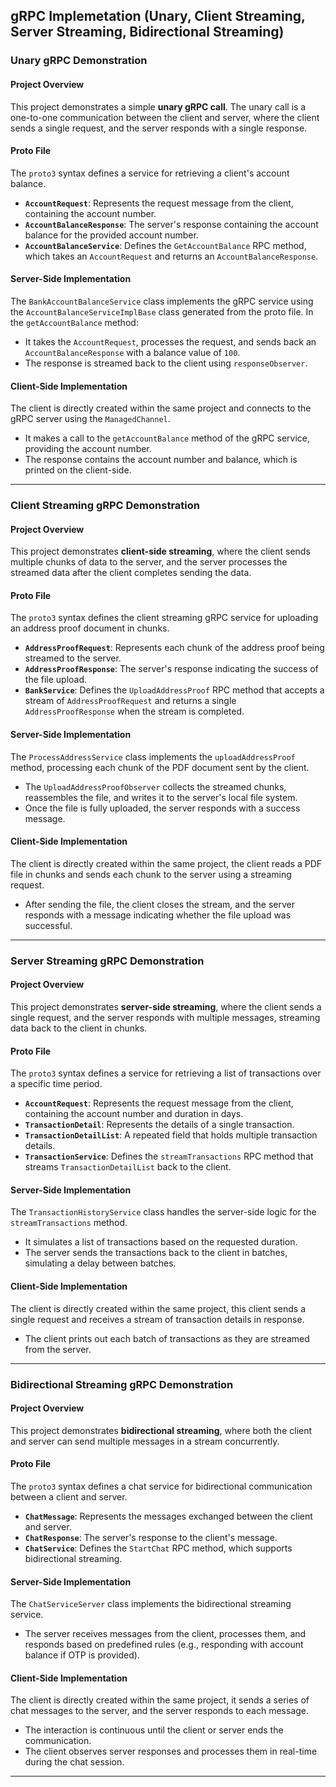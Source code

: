 ## gRPC Implemetation (Unary, Client Streaming, Server Streaming, Bidirectional Streaming)
 
### Unary gRPC Demonstration

#### Project Overview
This project demonstrates a simple **unary gRPC call**. The unary call is a one-to-one communication between the client and server, where the client sends a single request, and the server responds with a single response.

#### Proto File
The `proto3` syntax defines a service for retrieving a client's account balance.

- **`AccountRequest`**: Represents the request message from the client, containing the account number.
- **`AccountBalanceResponse`**: The server's response containing the account balance for the provided account number.
- **`AccountBalanceService`**: Defines the `GetAccountBalance` RPC method, which takes an `AccountRequest` and returns an `AccountBalanceResponse`.

#### Server-Side Implementation
The `BankAccountBalanceService` class implements the gRPC service using the `AccountBalanceServiceImplBase` class generated from the proto file. In the `getAccountBalance` method:
- It takes the `AccountRequest`, processes the request, and sends back an `AccountBalanceResponse` with a balance value of `100`.
- The response is streamed back to the client using `responseObserver`.

#### Client-Side Implementation
The client is directly created within the same project and connects to the gRPC server using the `ManagedChannel`.
- It makes a call to the `getAccountBalance` method of the gRPC service, providing the account number.
- The response contains the account number and balance, which is printed on the client-side.

---

### Client Streaming gRPC Demonstration

#### Project Overview
This project demonstrates **client-side streaming**, where the client sends multiple chunks of data to the server, and the server processes the streamed data after the client completes sending the data.

#### Proto File
The `proto3` syntax defines the client streaming gRPC service for uploading an address proof document in chunks.

- **`AddressProofRequest`**: Represents each chunk of the address proof being streamed to the server.
- **`AddressProofResponse`**: The server's response indicating the success of the file upload.
- **`BankService`**: Defines the `UploadAddressProof` RPC method that accepts a stream of `AddressProofRequest` and returns a single `AddressProofResponse` when the stream is completed.

#### Server-Side Implementation
The `ProcessAddressService` class implements the `uploadAddressProof` method, processing each chunk of the PDF document sent by the client.

- The `UploadAddressProofObserver` collects the streamed chunks, reassembles the file, and writes it to the server's local file system.
- Once the file is fully uploaded, the server responds with a success message.

#### Client-Side Implementation
The client is directly created within the same project, the client reads a PDF file in chunks and sends each chunk to the server using a streaming request.
- After sending the file, the client closes the stream, and the server responds with a message indicating whether the file upload was successful.

---

### Server Streaming gRPC Demonstration

#### Project Overview
This project demonstrates **server-side streaming**, where the client sends a single request, and the server responds with multiple messages, streaming data back to the client in chunks.

#### Proto File
The `proto3` syntax defines a service for retrieving a list of transactions over a specific time period.

- **`AccountRequest`**: Represents the request message from the client, containing the account number and duration in days.
- **`TransactionDetail`**: Represents the details of a single transaction.
- **`TransactionDetailList`**: A repeated field that holds multiple transaction details.
- **`TransactionService`**: Defines the `streamTransactions` RPC method that streams `TransactionDetailList` back to the client.

#### Server-Side Implementation
The `TransactionHistoryService` class handles the server-side logic for the `streamTransactions` method.
- It simulates a list of transactions based on the requested duration.
- The server sends the transactions back to the client in batches, simulating a delay between batches.

#### Client-Side Implementation
The client is directly created within the same project, this client sends a single request and receives a stream of transaction details in response.
- The client prints out each batch of transactions as they are streamed from the server.

---

### Bidirectional Streaming gRPC Demonstration

#### Project Overview
This project demonstrates **bidirectional streaming**, where both the client and server can send multiple messages in a stream concurrently.

#### Proto File
The `proto3` syntax defines a chat service for bidirectional communication between a client and server.

- **`ChatMessage`**: Represents the messages exchanged between the client and server.
- **`ChatResponse`**: The server's response to the client's message.
- **`ChatService`**: Defines the `StartChat` RPC method, which supports bidirectional streaming.

#### Server-Side Implementation
The `ChatServiceServer` class implements the bidirectional streaming service.
- The server receives messages from the client, processes them, and responds based on predefined rules (e.g., responding with account balance if OTP is provided).

#### Client-Side Implementation
The client is directly created within the same project, it sends a series of chat messages to the server, and the server responds to each message.
- The interaction is continuous until the client or server ends the communication.
- The client observes server responses and processes them in real-time during the chat session.

---

